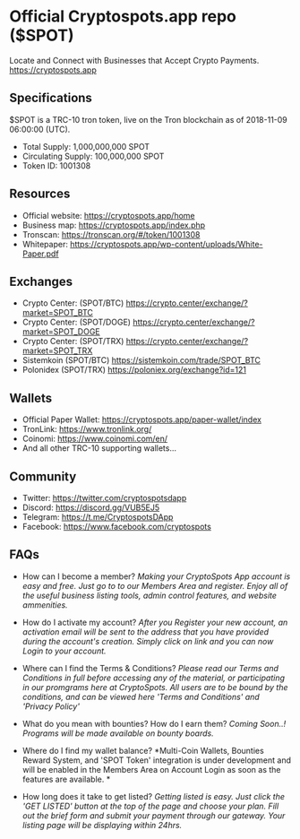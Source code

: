 # Official Cryptospots.app repo ($SPOT)
Locate and Connect with Businesses that Accept Crypto Payments. https://cryptospots.app

## Specifications
$SPOT is a TRC-10 tron token, live on the Tron blockchain as of 2018-11-09 06:00:00 (UTC). 

- Total Supply:         1,000,000,000 SPOT
- Circulating Supply:   100,000,000 SPOT
- Token ID:             1001308

## Resources
- Official website:     https://cryptospots.app/home
- Business map:         https://cryptospots.app/index.php
- Tronscan:             https://tronscan.org/#/token/1001308
- Whitepaper:           https://cryptospots.app/wp-content/uploads/White-Paper.pdf

## Exchanges
- Crypto Center:  (SPOT/BTC)    https://crypto.center/exchange/?market=SPOT_BTC
- Crypto Center:  (SPOT/DOGE)   https://crypto.center/exchange/?market=SPOT_DOGE
- Crypto Center:  (SPOT/TRX)    https://crypto.center/exchange/?market=SPOT_TRX
- Sistemkoin      (SPOT/BTC)    https://sistemkoin.com/trade/SPOT_BTC
- Polonidex       (SPOT/TRX)    https://poloniex.org/exchange?id=121

## Wallets
- Official Paper Wallet:        https://cryptospots.app/paper-wallet/index
- TronLink:                     https://www.tronlink.org/
- Coinomi:                      https://www.coinomi.com/en/
- And all other TRC-10 supporting wallets...

## Community
- Twitter:          https://twitter.com/cryptospotsdapp
- Discord:          https://discord.gg/VUB5EJ5
- Telegram:         https://t.me/CryptospotsDApp
- Facebook:         https://www.facebook.com/cryptospots

## FAQs
- How can I become a member?
*Making your CryptoSpots App account is easy and free. Just go to to our Members Area and register. Enjoy all of the useful business listing tools, admin control features, and website ammenities.*

- How do I activate my account?
*After you Register your new account, an activation email will be sent to the address that you have provided during the account's creation. Simply click on link and you can now Login to your account.*

- Where can I find the Terms & Conditions?
*Please read our Terms and Conditions in full before accessing any of the material, or participating in our promgrams here at CryptoSpots. All users are to be bound by the conditions, and can be viewed here 'Terms and Conditions' and 'Privacy Policy'*

- What do you mean with bounties? How do I earn them?
*Coming Soon..! Programs will be made available on bounty boards.*

- Where do I find my wallet balance?
*Multi-Coin Wallets, Bounties Reward System, and 'SPOT Token' integration is under development and will be enabled in the Members Area on Account Login as soon as the features are available. *

- How long does it take to get listed?
*Getting listed is easy. Just click the 'GET LISTED' button at the top of the page and choose your plan. Fill out the brief form and submit your payment through our gateway. Your listing page will be displaying within 24hrs.*
